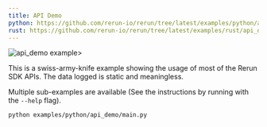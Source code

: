 ```yaml
---
title: API Demo
python: https://github.com/rerun-io/rerun/tree/latest/examples/python/api_demo/main.py
rust: https://github.com/rerun-io/rerun/tree/latest/examples/rust/api_demo/src/main.rs
---
```


![api_demo example>](https://static.rerun.io/fe19c2409c783b87ff9dc6a946fc3289558f7aa7_api_demo1.png)

This is a swiss-army-knife example showing the usage of most of the Rerun SDK APIs. The data logged is static and meaningless.

Multiple sub-examples are available (See the instructions by running with the `--help` flag).

```bash
python examples/python/api_demo/main.py
```
